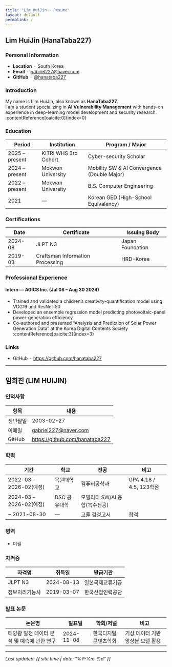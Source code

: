 ```yaml
---
title: "Lim HuiJin · Resume"
layout: default
permalink: /
---
```


## Lim HuiJin (HanaTaba227)

### Personal Information
- **Location** · South Korea  
- **Email** · gabriel227@naver.com  
- **GitHub** · [@hanataba227](https://github.com/hanataba227)

### Introduction
My name is Lim HuiJin, also known as **HanaTaba227**.  
I am a student specializing in **AI Vulnerability Management** with hands-on experience in deep-learning model development and security research. :contentReference[oaicite:0]{index=0}

### Education
| Period | Institution | Program / Major |
| ------ | ----------- | --------------- |
| 2025 – present | KITRI WHS 3rd Cohort | Cyber-security Scholar |
| 2024 – present | Mokwon University | Mobility SW & AI Convergence (Double Major) |
| 2022 – present | Mokwon University | B.S. Computer Engineering |
| 2021 | — | Korean GED (High-School Equivalency) | :contentReference[oaicite:1]{index=1}

### Certifications
| Date | Certificate | Issuing Body |
| ---- | ----------- | ------------ |
| 2024-08 | JLPT N3 | Japan Foundation |
| 2019-03 | Craftsman Information Processing | HRD-Korea | :contentReference[oaicite:2]{index=2}

### Professional Experience
#### Intern — **AGICS Inc.** (Jul 08 – Aug 30 2024)
- Trained and validated a children’s creativity-quantification model using VGG16 and ResNet-50  
- Developed an ensemble regression model predicting photovoltaic-panel power-generation efficiency  
- Co-authored and presented “Analysis and Prediction of Solar Power Generation Data” at the Korea Digital Contents Society :contentReference[oaicite:3]{index=3}

### Links
- GitHub · <https://github.com/hanataba227>

---

## 임희진 (LIM HUIJIN)

### 인적사항
| 항목 | 내용 |
| ---- | ---- |
| 생년월일 | 2003-02-27 |
| 이메일 | gabriel227@naver.com |
| GitHub | <https://github.com/hanataba227> | :contentReference[oaicite:4]{index=4}

### 학력
| 기간 | 학교 | 전공 | 비고 |
| ---- | ---- | ---- | ---- |
| 2022-03 – 2026-02(예정) | 목원대학교 | 컴퓨터공학과 | GPA 4.18 / 4.5, 123학점 |
| 2024-03 – 2026-02(예정) | DSC 공유대학 | 모빌리티 SW/AI 융합(복수전공) |  |
| ~ 2021-08-30 | — | 고졸 검정고시 | 합격 | :contentReference[oaicite:5]{index=5}

### 병역
- 미필

### 자격증
| 자격명 | 취득일 | 발급기관 |
| ------ | ------ | -------- |
| JLPT N3 | 2024-08-13 | 일본국제교류기금 |
| 정보처리기능사 | 2019-03-07 | 한국산업인력공단 | :contentReference[oaicite:6]{index=6}

### 발표 논문
| 논문명 | 발표일 | 학회/저널 | 비고 |
| ------ | ------ | --------- | ---- |
| 태양광 발전 데이터 분석 및 예측에 관한 연구 | 2024-11-08 | 한국디지털콘텐츠학회 | 기상 데이터 기반 앙상블 모델 활용 | :contentReference[oaicite:7]{index=7}

---

_Last updated: {{ site.time | date: "%Y-%m-%d" }}_
